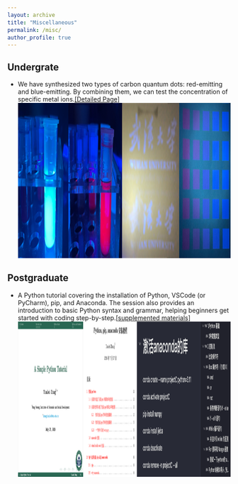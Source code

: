 ```yaml
---
layout: archive
title: "Miscellaneous"
permalink: /misc/
author_profile: true
---
```


## Undergrate
* We have synthesized two types of carbon quantum dots: red-emitting and blue-emitting. By combining them, we can test the concentration of specific metal ions.<a href="/miscellaneous/undergrate/">[Detailed Page]</a> <img src="/images/cds.png" alt="Two kinds of Cds" height="350"/>

<!-- This project was a collaborative effort with Yi Liu, Yufan Wang, and Maoyuan Ye, under the guidance of Yihua Zhou. -->

## Postgraduate
* A Python tutorial covering the installation of Python, VSCode (or PyCharm), pip, and Anaconda. The session also provides an introduction to basic Python syntax and grammar, helping beginners get started with coding step-by-step.<a href="/miscellaneous/talk/python/">[supplemented materials]</a><img src="/images/python.png" alt="python_tutorial" height="350"/>